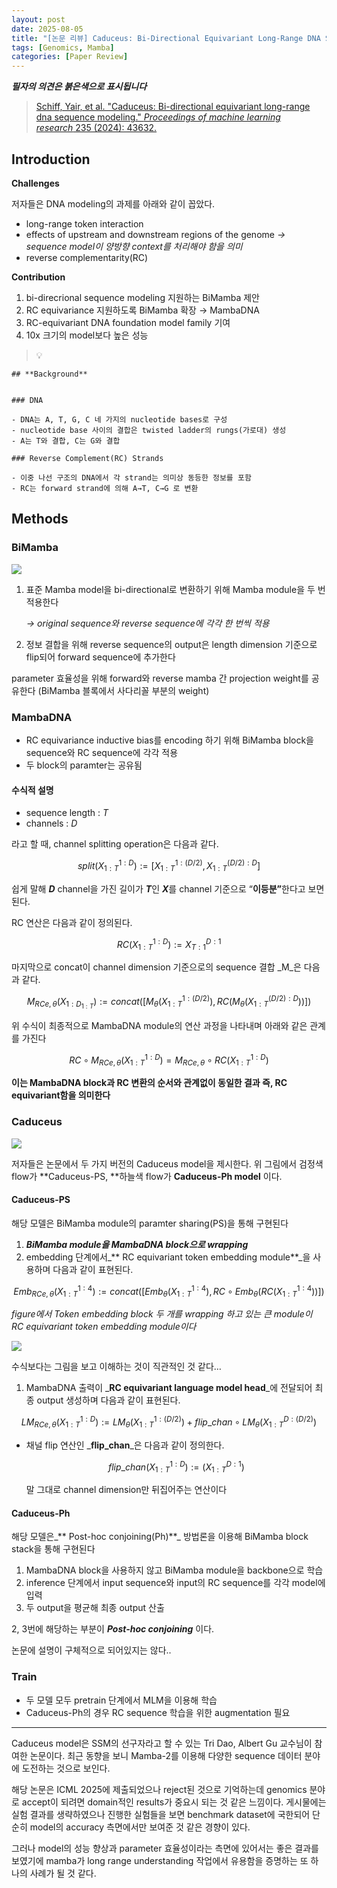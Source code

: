 ```yaml
---
layout: post
date: 2025-08-05
title: "[논문 리뷰] Caduceus: Bi-Directional Equivariant Long-Range DNA Sequence Modeling"
tags: [Genomics, Mamba]
categories: [Paper Review]
---
```


<span class="notion-red">_**필자의 의견은 붉은색으로 표시됩니다**_</span>


> [Schiff, Yair, et al. "Caduceus: Bi-directional equivariant long-range dna sequence modeling." ](https://pmc.ncbi.nlm.nih.gov/articles/PMC12189541/)[_Proceedings of machine learning research_](https://pmc.ncbi.nlm.nih.gov/articles/PMC12189541/)[ 235 (2024): 43632.](https://pmc.ncbi.nlm.nih.gov/articles/PMC12189541/)



## Introduction


**Challenges**


저자들은 DNA modeling의 과제를 아래와 같이 꼽았다.

- long-range token interaction
- effects of upstream and downstream regions of the genome 
_→ sequence model이 양방향 context를 처리해야 함을 의미_
- reverse complementarity(RC)

**Contribution**

1. bi-direcrional sequence modeling 지원하는 BiMamba 제안
1. RC equivariance 지원하도록 BiMamba 확장 → MambaDNA
1. RC-equivariant DNA foundation model family 기여
1. 10x 크기의 model보다 높은 성능

> 💡 


	## **Background**


	### DNA

	- DNA는 A, T, G, C 네 가지의 nucleotide bases로 구성
	- nucleotide base 사이의 결합은 twisted ladder의 rungs(가로대) 생성
	- A는 T와 결합, C는 G와 결합

	### Reverse Complement(RC) Strands

	- 이중 나선 구조의 DNA에서 각 strand는 의미상 동등한 정보를 포함
	- RC는 forward strand에 의해 A→T, C→G 로 변환


## Methods



### BiMamba


![](https://prod-files-secure.s3.us-west-2.amazonaws.com/542b861c-36a8-4051-84e5-8804b6728dba/2c247d59-7815-4980-99f0-8f0d21f445a7/image.png?X-Amz-Algorithm=AWS4-HMAC-SHA256&X-Amz-Content-Sha256=UNSIGNED-PAYLOAD&X-Amz-Credential=ASIAZI2LB466SFJ5FASN%2F20250923%2Fus-west-2%2Fs3%2Faws4_request&X-Amz-Date=20250923T070045Z&X-Amz-Expires=3600&X-Amz-Security-Token=IQoJb3JpZ2luX2VjELb%2F%2F%2F%2F%2F%2F%2F%2F%2F%2FwEaCXVzLXdlc3QtMiJIMEYCIQD%2Fnscs8pmUcXFjg7ZOc1DbVACsW4G%2B7jhousH50qs18QIhAOU05LNHtx0cpK9p5OmezfY4oALz%2BGnUsGGJ3FkGSM8OKv8DCD8QABoMNjM3NDIzMTgzODA1IgyzbXLKaKj%2B4VFU0CYq3AMB%2FiZ6oxeo2U59di%2BL3e5hh%2FfZUgU0frfTneLIyj3AbIGTZjY0LfoQq73tH4kDwu5W%2BZ1MZjvEjbxfI3zS5JuCyIl%2FBFJb1%2B8CZtSIJRxBFo2FZSs6fiXv77Bh1AMhPcdj99Ep2eiqcT2ig%2FQu0XFa9rEh2N8BrQyzJzQ5tUuM5%2BUB5RE6xbR9b45XxmfAcfbkNO0QyV3cCkOpdyxO%2FRR%2BxW8ZCL5yHnAYPbAG1fkc%2FaAN%2BRaagOb1TAsckbhOe188R0P7gBMgbsy46mzyBfmKpbN7sxC%2FfHUoe6vpaByoY7ZOe7jr1KS85cYXrfXtdRZvhAgMpoOihCV58TvJA00r8vPqNy3vxQXYKRRQA4Z1zWcvpxEZc4Is4VRVv7nfVVYhiC%2Bf%2BwZgnKiQV8OJQe8bK1%2BOgK63M4Rjr9fMx5vyKz%2Bv8LRbe199qkJx8oFIy%2FKK6UpY9DBKtxpnytwlCd%2BNy2JzKgxGZI%2FvF2iWx9pv0%2Ft9vsd9UVowCMBF%2Bl1kz%2Fk0FNA%2FpISSYBE6RPxieELc3LrPziPaHIooK9rih4oEy0vv0%2FOWbNL2JEvxFehnZyxBBtmR9mrOTIetYTwQ6Gq5pBc08Jw%2B6QmytFBt9ZQ0IyC2QGAWqoQuFjgdUTCe7cjGBjqkAf32z55gKb0FdqYearLMDDr8V1bQwVT28%2FhuzgcEw9uA8dTrCBTp7%2BVeYOQjazCpYKgC2Klh6FoQGZjsTTpdYsQZsdk%2FVZFZizpJdSLFimhMONAdMtWQ2IcrPwOpUqJ4udl5nFfYhBS%2BkVB9yfcf3D8QGP%2Fec5J70OSrLWD9TMAdSDNoPevlQi8r%2Fem1Bf2zv0T437GnryJ%2F%2FrqgEXVs7ITmVfD5&X-Amz-Signature=0bb9fed1e7f1c967c7d86274904de8efbecfcca1b315198087cfc7956deb03d6&X-Amz-SignedHeaders=host&x-amz-checksum-mode=ENABLED&x-id=GetObject)

1. 표준 Mamba model을 bi-directional로 변환하기 위해 Mamba module을 두 번 적용한다

	_→ original sequence와 reverse sequence에 각각 한 번씩 적용_

1. 정보 결합을 위해 reverse sequence의 output은 length dimension 기준으로 flip되어 forward sequence에 추가한다

parameter 효율성을 위해 forward와 reverse mamba 간 projection weight를 공유한다 (BiMamba 블록에서 사다리꼴 부분의 weight)



### MambaDNA

- RC equivariance inductive bias를 encoding 하기 위해 BiMamba block을 sequence와 RC sequence에 각각 적용
- 두 block의 paramter는 공유됨


#### 수식적 설명

- sequence length : _T_
- channels : _D_

라고 할 때,  channel splitting operation은 다음과 같다.


$$
split(X^{1:D}_{1:T}):=[X^{1:(D/2)}_{1:T},X^{(D/2):D}_{1:T}]
$$


<span class="notion-red">쉽게 말해 </span><span class="notion-red">_**D**_</span><span class="notion-red"> channel을 가진 길이가 </span><span class="notion-red">_**T**_</span><span class="notion-red">인 </span><span class="notion-red">_**X**_</span><span class="notion-red">를 channel 기준으로 “</span><span class="notion-red">**이등분”**</span><span class="notion-red">한다고 보면 된다.</span>


RC 연산은 다음과 같이 정의된다.


$$
RC(X^{1:D}_{1:T}):=X^{D:1}_{T:1}
$$


마지막으로 concat이 channel dimension 기준으로의 sequence 결합 _M_은 다음과 같다.


$$
M_{RCe,\theta}(X_{1:D_{1:T}}):=concat([M_{\theta}(X^{1:(D/2)}_{1:T}),RC(M_{\theta}(X^{(D/2):D}_{1:T}))])
$$


위 수식이 최종적으로 MambaDNA module의 연산 과정을 나타내며 아래와 같은 관계를 가진다


$$
RC\circ M_{RCe,\theta}(X^{1:D}_{1:T}) = M_{RCe,\theta} \circ RC(X^{1:D}_{1:T})
$$


**이는 MambaDNA block과 RC 변환의 순서와 관계없이 동일한 결과 즉, RC equivariant함을 의미한다**



### Caduceus


![](https://prod-files-secure.s3.us-west-2.amazonaws.com/542b861c-36a8-4051-84e5-8804b6728dba/f94a60d7-8145-473b-aef9-7c68d3ec604a/image.png?X-Amz-Algorithm=AWS4-HMAC-SHA256&X-Amz-Content-Sha256=UNSIGNED-PAYLOAD&X-Amz-Credential=ASIAZI2LB466SFJ5FASN%2F20250923%2Fus-west-2%2Fs3%2Faws4_request&X-Amz-Date=20250923T070045Z&X-Amz-Expires=3600&X-Amz-Security-Token=IQoJb3JpZ2luX2VjELb%2F%2F%2F%2F%2F%2F%2F%2F%2F%2FwEaCXVzLXdlc3QtMiJIMEYCIQD%2Fnscs8pmUcXFjg7ZOc1DbVACsW4G%2B7jhousH50qs18QIhAOU05LNHtx0cpK9p5OmezfY4oALz%2BGnUsGGJ3FkGSM8OKv8DCD8QABoMNjM3NDIzMTgzODA1IgyzbXLKaKj%2B4VFU0CYq3AMB%2FiZ6oxeo2U59di%2BL3e5hh%2FfZUgU0frfTneLIyj3AbIGTZjY0LfoQq73tH4kDwu5W%2BZ1MZjvEjbxfI3zS5JuCyIl%2FBFJb1%2B8CZtSIJRxBFo2FZSs6fiXv77Bh1AMhPcdj99Ep2eiqcT2ig%2FQu0XFa9rEh2N8BrQyzJzQ5tUuM5%2BUB5RE6xbR9b45XxmfAcfbkNO0QyV3cCkOpdyxO%2FRR%2BxW8ZCL5yHnAYPbAG1fkc%2FaAN%2BRaagOb1TAsckbhOe188R0P7gBMgbsy46mzyBfmKpbN7sxC%2FfHUoe6vpaByoY7ZOe7jr1KS85cYXrfXtdRZvhAgMpoOihCV58TvJA00r8vPqNy3vxQXYKRRQA4Z1zWcvpxEZc4Is4VRVv7nfVVYhiC%2Bf%2BwZgnKiQV8OJQe8bK1%2BOgK63M4Rjr9fMx5vyKz%2Bv8LRbe199qkJx8oFIy%2FKK6UpY9DBKtxpnytwlCd%2BNy2JzKgxGZI%2FvF2iWx9pv0%2Ft9vsd9UVowCMBF%2Bl1kz%2Fk0FNA%2FpISSYBE6RPxieELc3LrPziPaHIooK9rih4oEy0vv0%2FOWbNL2JEvxFehnZyxBBtmR9mrOTIetYTwQ6Gq5pBc08Jw%2B6QmytFBt9ZQ0IyC2QGAWqoQuFjgdUTCe7cjGBjqkAf32z55gKb0FdqYearLMDDr8V1bQwVT28%2FhuzgcEw9uA8dTrCBTp7%2BVeYOQjazCpYKgC2Klh6FoQGZjsTTpdYsQZsdk%2FVZFZizpJdSLFimhMONAdMtWQ2IcrPwOpUqJ4udl5nFfYhBS%2BkVB9yfcf3D8QGP%2Fec5J70OSrLWD9TMAdSDNoPevlQi8r%2Fem1Bf2zv0T437GnryJ%2F%2FrqgEXVs7ITmVfD5&X-Amz-Signature=7470826bf563c1b11b6d2094e25ffa56b44b63e2f08cdf5ceca23677d45b8d96&X-Amz-SignedHeaders=host&x-amz-checksum-mode=ENABLED&x-id=GetObject)


저자들은 논문에서 두 가지 버전의 Caduceus model을 제시한다. 위 그림에서 검정색 flow가 **Caduceus-PS, **하늘색 flow가 **Caduceus-Ph model** 이다.



#### Caduceus-PS


해당 모델은 BiMamba module의 paramter sharing(PS)을 통해 구현된다

1. _**BiMamba module을 MambaDNA block으로 wrapping**_
1. embedding 단계에서_** RC equivariant token embedding module**_을 사용하며 다음과 같이 표현된다.

$$
Emb_{RCe,\theta}(X^{1:4}_{1:T}):=concat([Emb_{\theta}(X^{1:4}_{1:T}),RC \circ Emb_{\theta}(RC(X^{1:4}_{1:T}))])
$$


_figure에서 Token embedding block 두 개를 wrapping 하고 있는 큰 module이 RC equivariant token embedding module이다_


![](https://prod-files-secure.s3.us-west-2.amazonaws.com/542b861c-36a8-4051-84e5-8804b6728dba/b175e4da-71eb-4e91-8c23-a06dabe673c9/image.png?X-Amz-Algorithm=AWS4-HMAC-SHA256&X-Amz-Content-Sha256=UNSIGNED-PAYLOAD&X-Amz-Credential=ASIAZI2LB466SFJ5FASN%2F20250923%2Fus-west-2%2Fs3%2Faws4_request&X-Amz-Date=20250923T070045Z&X-Amz-Expires=3600&X-Amz-Security-Token=IQoJb3JpZ2luX2VjELb%2F%2F%2F%2F%2F%2F%2F%2F%2F%2FwEaCXVzLXdlc3QtMiJIMEYCIQD%2Fnscs8pmUcXFjg7ZOc1DbVACsW4G%2B7jhousH50qs18QIhAOU05LNHtx0cpK9p5OmezfY4oALz%2BGnUsGGJ3FkGSM8OKv8DCD8QABoMNjM3NDIzMTgzODA1IgyzbXLKaKj%2B4VFU0CYq3AMB%2FiZ6oxeo2U59di%2BL3e5hh%2FfZUgU0frfTneLIyj3AbIGTZjY0LfoQq73tH4kDwu5W%2BZ1MZjvEjbxfI3zS5JuCyIl%2FBFJb1%2B8CZtSIJRxBFo2FZSs6fiXv77Bh1AMhPcdj99Ep2eiqcT2ig%2FQu0XFa9rEh2N8BrQyzJzQ5tUuM5%2BUB5RE6xbR9b45XxmfAcfbkNO0QyV3cCkOpdyxO%2FRR%2BxW8ZCL5yHnAYPbAG1fkc%2FaAN%2BRaagOb1TAsckbhOe188R0P7gBMgbsy46mzyBfmKpbN7sxC%2FfHUoe6vpaByoY7ZOe7jr1KS85cYXrfXtdRZvhAgMpoOihCV58TvJA00r8vPqNy3vxQXYKRRQA4Z1zWcvpxEZc4Is4VRVv7nfVVYhiC%2Bf%2BwZgnKiQV8OJQe8bK1%2BOgK63M4Rjr9fMx5vyKz%2Bv8LRbe199qkJx8oFIy%2FKK6UpY9DBKtxpnytwlCd%2BNy2JzKgxGZI%2FvF2iWx9pv0%2Ft9vsd9UVowCMBF%2Bl1kz%2Fk0FNA%2FpISSYBE6RPxieELc3LrPziPaHIooK9rih4oEy0vv0%2FOWbNL2JEvxFehnZyxBBtmR9mrOTIetYTwQ6Gq5pBc08Jw%2B6QmytFBt9ZQ0IyC2QGAWqoQuFjgdUTCe7cjGBjqkAf32z55gKb0FdqYearLMDDr8V1bQwVT28%2FhuzgcEw9uA8dTrCBTp7%2BVeYOQjazCpYKgC2Klh6FoQGZjsTTpdYsQZsdk%2FVZFZizpJdSLFimhMONAdMtWQ2IcrPwOpUqJ4udl5nFfYhBS%2BkVB9yfcf3D8QGP%2Fec5J70OSrLWD9TMAdSDNoPevlQi8r%2Fem1Bf2zv0T437GnryJ%2F%2FrqgEXVs7ITmVfD5&X-Amz-Signature=172e7834e51e6b8f00305b614f83b218d79fcd7d37c1d646174e7988600fa6fb&X-Amz-SignedHeaders=host&x-amz-checksum-mode=ENABLED&x-id=GetObject)


<span class="notion-red">수식보다는 그림을 보고 이해하는 것이 직관적인 것 같다…</span>

1. MambaDNA 출력이 _**RC equivariant language model head**_에 전달되어 최종 output 생성하며 다음과 같이 표현된다.

$$
LM_{RCe,\theta}(X^{1:D}_{1:T}):= LM_{\theta}(X^{1:(D/2)}_{1:T})+flip\_chan\circ LM_{\theta}(X^{D:(D/2)}_{1:T})
$$

- 채널 flip 연산인 _**flip\_chan**_은 다음과 같이 정의한다.

	$$
	flip\_chan(X^{1:D}_{1:T}):=(X^{D:1}_{1:T})
	$$


	말 그대로 channel dimension만 뒤집어주는 연산이다



#### Caduceus-Ph


해당 모델은_** Post-hoc conjoining(Ph)**_ 방법론을 이용해 BiMamba block stack을 통해 구현된다

1. MambaDNA block을 사용하지 않고 BiMamba module을 backbone으로 학습
1. inference 단계에서 input sequence와 input의 RC sequence를 각각 model에 입력
1. 두 output을 평균해 최종 output 산출

2, 3번에 해당하는 부분이 _**Post-hoc conjoining**_ 이다.


<span class="notion-red">논문에 설명이 구체적으로 되어있지는 않다..</span>



### Train

- 두 모델 모두 pretrain 단계에서 MLM을 이용해 학습
- Caduceus-Ph의 경우 RC sequence 학습을 위한 augmentation 필요

---


<span class="notion-red">Caduceus model은 SSM의 선구자라고 할 수 있는 Tri Dao, Albert Gu 교수님이 참여한 논문이다. 최근 동향을 보니 Mamba-2를 이용해 다양한 sequence 데이터 분야에 도전하는 것으로 보인다.</span>


<span class="notion-red">해당 논문은 ICML 2025에 제출되었으나 reject된 것으로 기억하는데 genomics 분야로 accept이 되려면 domain적인 results가 중요시 되는 것 같은 느낌이다. 게시물에는 실험 결과를 생략하였으나 진행한 실험들을 보면 benchmark dataset에 국한되어 단순히 model의 accuracy 측면에서만 보여준 것 같은 경향이 있다.</span>


<span class="notion-red">그러나 model의 성능 향상과 parameter 효율성이라는 측면에 있어서는 좋은 결과를 보였기에 mamba가 long range understanding 작업에서 유용함을 증명하는 또 하나의 사례가 될 것 같다.</span>

